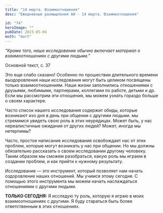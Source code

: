 ```yaml
---
title: "14 марта. Взаимоотношения"
desc: "Ежедневные размышления АН - 14 марта. Взаимоотношения"

id: "74"
heroImage: ""
pubDate: 2023-05-04
moth: "mart"
---
```


_“Кроме того, наше исследование обычно включает материал о взаимоотношениях с
другими людьми.”_

Основной текст, с. 37

Это еще слабо сказано! Особенно по прошествии длительного времени
выздоровления наши исследования могут быть целиком посвящены только
взаимоотношениям. Наши жизни заполнились отношениями с друзьями, любимыми,
партнерами, коллегами по работе, детьми и др. Если мы рассмотрим эти
отношения, мы можем узнать гораздо больше о своем характере.

Часто список нашего исследования содержит обиды, которые возникают изо дня в
день при общении с другими людьми. мы стремимся увидеть свою роль в этих
неурядицах. Может быть, у нас нереалистичные ожидания от других людей? Может,
иногда мы нетерпимы?

Часто, простое написание исследования освобождает нас от этих проблем, которые
могут возникать у нас при общении. Но мы должны обязательно рассказать о своем
исследовании другому человеку. Таким образом мы сможем разобраться, какую роль
мы играем в создании проблем, и как прийти к нужному результату.

Исследование — это инструмент, который позволяет нам начать оздоровление наших
отношений. Мы учимся этому сегодня. С помощью этого инструмента мы можем
начать наслаждаться отношениями с другими людьми.

**ТОЛЬКО СЕГОДНЯ:** Я исследую ту роль, которую я играю в моих
взаимоотношениях с другими. Я буду стараться быть более ответственным в этих
отношениях.
